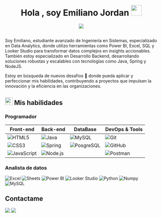 <h1 align="center">Hola , soy Emiliano Jordan <img src="https://media.giphy.com/media/hvRJCLFzcasrR4ia7z/giphy.gif" width="35"></h1>
<p align="center">
	<a href="#">
		<img src="https://readme-typing-svg.herokuapp.com?lines=Estudiante+de+Ingeniería+en+Sistemas;BackEnd+Developer;Data+Analyst&center=true&width=400&height=45">
	</a>
</p>
<br> Soy Emiliano, estudiante avanzado de Ingeniería en Sistemas, especializado en Data Analytics, donde utilizo herramientas como Power BI, Excel, SQL y Looker Studio para transformar datos complejos en insights accionables. También estoy especializado en Desarrollo Backend, desarrollando soluciones robustas y escalables con tecnologías como Java, Spring y NodeJS.

Estoy en búsqueda de nuevos desafíos 🚀 donde pueda aplicar y perfeccionar mis habilidades, contribuyendo a proyectos que impulsen la innovación y la eficiencia en las organizaciones.
</br>

## <img src="https://media2.giphy.com/media/QssGEmpkyEOhBCb7e1/giphy.gif?cid=ecf05e47a0n3gi1bfqntqmob8g9aid1oyj2wr3ds3mg700bl&rid=giphy.gif" width ="25"><b> Mis habilidades</b>
### Programador
| Front-end      | Back-end        | DataBase  | DevOps & Tools  |
| -------------- | --------------- | --------------- | --------------- |
| ![HTML5](https://img.shields.io/badge/-HTML5-E34F26?style=flat&logo=html5&logoColor=white) | ![Java](https://img.shields.io/badge/Java-ED8B00?style=flat&logo=java&logoColor=white) |![MySQL](https://img.shields.io/badge/-MySQL-4479A1?style=flat&logo=mysql&logoColor=white)  | ![Git](https://img.shields.io/badge/-Git-F05032?style=flat&logo=git&logoColor=white) |
| ![CSS3](https://img.shields.io/badge/-CSS3-1572B6?style=flat&logo=css3&logoColor=white) | ![Spring](https://img.shields.io/badge/Spring-6DB33F?style=flate&logo=spring&logoColor=white)|![PosgreSQL](https://img.shields.io/badge/-PostgreSQL-4479A1?style=flat&logo=postgresql&logoColor=white) | ![GitHub](https://img.shields.io/badge/-GitHub-181717?style=flat&logo=github&logoColor=white) |
| ![JavaScript](https://img.shields.io/badge/-JavaScript-F7DF1E?style=flat&logo=javascript&logoColor=black) | ![Node.js](https://img.shields.io/badge/-Node.js-339933?style=flat&logo=node.js&logoColor=white) |  | ![Postman](https://img.shields.io/badge/-Postman-FF6C37.svg?style=flat&logo=postman&logoColor=white) |

### Analista de datos
![Excel](https://img.shields.io/badge/Microsoft_Excel-217346?style=for-the-badge&logo=microsoft-excel&logoColor=white) ![Sheets](https://img.shields.io/badge/Google%20Sheets%20-%2334A853.svg?style=for-the-badge&logo=google%20sheets&logoColor=white) ![Power BI](https://img.shields.io/badge/Power_BI-D83B01?style=for-the-badge&logo=microsoft-office&logoColor=white) ![Looker Studio](https://img.shields.io/badge/Looker_Studio-0089D6?style=for-the-badge&logo=microsoft-azure&logoColor=white) ![Python](https://img.shields.io/badge/Python-3776AB?style=for-the-badge&logo=python&logoColor=white) ![Numpy](https://img.shields.io/badge/Numpy%20-%23013243.svg?style=for-the-badge&logo=numpy&logoColor=white) ![MySQL](https://img.shields.io/badge/-MySQL-4479A1?style=for-the-badge&logo=mysql&logoColor=white)

## Contactame
<a target="_blank" href="https://www.linkedin.com/in/emiliano-jordan/"><img src="https://img.shields.io/badge/-LinkedIn-0077B5?style=for-the-badge&logo=Linkedin&logoColor=white"></img></a>
<a target="_blank" href="mailto:emiliano.e.jordan@gmail.com"><img src="https://img.shields.io/badge/-Gmail-D14836?style=for-the-badge&logo=Gmail&logoColor=white"></img></a>

